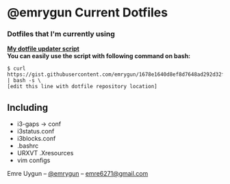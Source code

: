 # @emrygun Current Dotfiles
<h3>Dotfiles that I'm currently using</h3>
<b>
<a href="https://gist.github.com/emrygun/1678e1640d8ef8d7648ad292d32fa1c4">My dotfile updater script</a></br>
You can easily use the script with following command on bash: </b>

```
$ curl https://gist.githubusercontent.com/emrygun/1678e1640d8ef8d7648ad292d32fa1c4/raw/01c92016a01842dbc8f650fe360642a5c4255150/update_dotfiles.sh | bash -s \
[edit this line with dotfile repository location]
```
  
## Including
* i3-gaps -> conf
* i3status.conf
* i3blocks.conf
* .bashrc
* URXVT .Xresources
* vim configs

Emre Uygun – [@emrygun](https://twitter.com/emrygun) – emre6271@gmail.com

